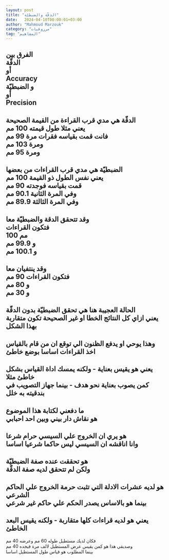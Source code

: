 ```yaml
---
layout: post
title: "الدقّة والضبطيّة"
date:   2024-04-10T00:00:01+03:00
author: "Mahmoud Marzouk"
category: "مرزوقيات"
tag: "المفاهيم"
---
```



الفرق بين  
الدقّة  
أو  
Accuracy  
و الضبطيّة  
أو  
Precision  
-  
الدقّة هي مدي قرب القراءة من القيمة الصحيحة  
يعني مثلا طول قيمته 100 مم  
فانت قمت بقياسه فقرات مرة 99 مم  
ومرة 103 مم  
ومرة 95 مم  
-  
الضبطيّة هي مدي قرب القراءات من بعضها  
يعني نفس الطول ذو القيمة 100 مم  
قمت بقياسه فوجدته 90 مم  
وفي المرة الثانية 90.1 مم  
وفي المرة الثالثة 89.9 مم  
-  
وقد تتحقق الدقة والضبطيّة معا  
فتكون القراءات  
100 مم  
و 99.9 مم  
و 100.1 مم  
-  
وقد ينتفيان معا  
فتكون القراءات 90 مم  
و 80 مم  
و 30 مم  
-  
الحالة العجيبة هنا هي تحقق الضبطيّة بدون الدقّة  
يعني ازاي كل النتائج الخطا او غير الصحيحة تكون متقاربة
بهذا الشكل  
-  
وهذا يوحي او يدفع الظنون الي توقع ان من قام
بالقياس  
اخذ القراءات اساسا بوضع خاطئ  
-  
يعني هو يقيس بعناية - ولكنه يمسك اداة القياس بشكل خاطئ
مثلا  
كمن يصوب بعناية نحو هدف - بينما جهاز التصويب في بندقيته
به خلل  
-  
ما دفعني لكتابة هذا الموضوع  
هو نقاش دار بيني وبين احد احبابي  
-  
هو يري ان الخروج علي السيسي حرام شرعا  
وانا اناقشه ان السيسي ليس حاكما شرعيا اساسا  
-  
هو تحققت عنده صفة الضبطيّة  
ولكن لم تتحقق لديه صفة الدقّة  
-  
هو لديه عشرات الادلة التي تثبت حرمة الخروج علي الحاكم
الشرعي  
بينما هو بالاساس يصدر الحكم علي حاكم غير شرعي  
-  
يعني هو لديه قراءات كلها متقاربة - ولكنه يقيس البعد
الخاطئ  
-  
فكان لديك مستطيل طوله 60 مم وعرضه 40 مم  
وصديقي هذا هو كمن يقيس عرض المستطيل لالف مرة فيجده 40
مم  
بينما المطلوب هو قياس طول المستطيل اساسا

